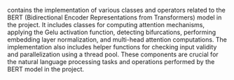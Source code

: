 contains the implementation of various classes and operators related to the BERT (Bidirectional Encoder Representations from Transformers) model in the project. It includes classes for computing attention mechanisms, applying the Gelu activation function, detecting bifurcations, performing embedding layer normalization, and multi-head attention computations. The implementation also includes helper functions for checking input validity and parallelization using a thread pool. These components are crucial for the natural language processing tasks and operations performed by the BERT model in the project.